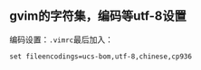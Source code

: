 

## gvim的字符集，编码等utf-8设置 ##

编码设置：`.vimrc`最后加入：
```
set fileencodings=ucs-bom,utf-8,chinese,cp936
```



